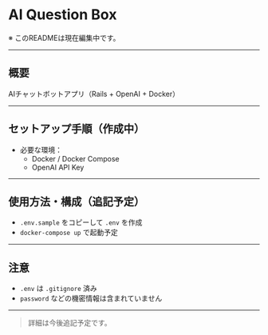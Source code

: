 # AI Question Box

※ このREADMEは現在編集中です。

---

## 概要

AIチャットボットアプリ（Rails + OpenAI + Docker）

---

## セットアップ手順（作成中）

- 必要な環境：
  - Docker / Docker Compose
  - OpenAI API Key

---

## 使用方法・構成（追記予定）

- `.env.sample` をコピーして `.env` を作成
- `docker-compose up` で起動予定

---

## 注意

- `.env` は `.gitignore` 済み
- `password` などの機密情報は含まれていません

---

> 詳細は今後追記予定です。

